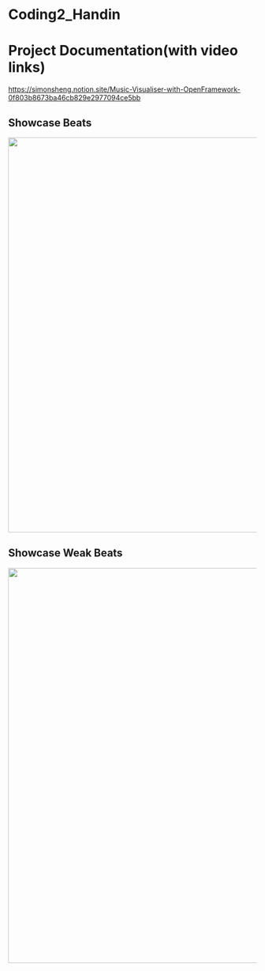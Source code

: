 # Coding2_Handin


# Project Documentation(with video links)
https://simonsheng.notion.site/Music-Visualiser-with-OpenFramework-0f803b8673ba46cb829e2977094ce5bb

## Showcase Beats
<img src="https://github.com/SimonS98/Coding2_Handin/blob/main/showcase_beats.gif" width="800"  />

## Showcase Weak Beats
<img src="https://github.com/SimonS98/Coding2_Handin/blob/main/blackGif.gif" width="800"  />

